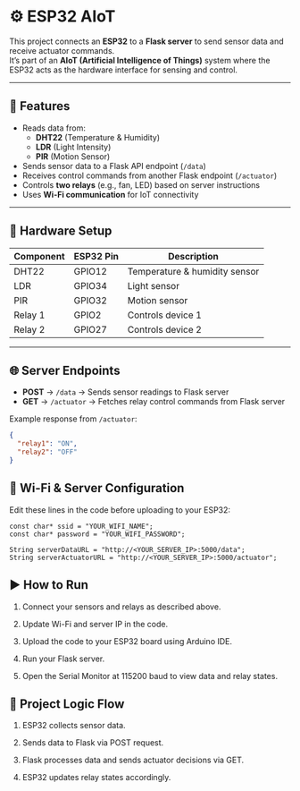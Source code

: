 # ⚙️ ESP32 AIoT   

This project connects an **ESP32** to a **Flask server** to send sensor data and receive actuator commands.  
It’s part of an **AIoT (Artificial Intelligence of Things)** system where the ESP32 acts as the hardware interface for sensing and control.

---

## 🧩 Features  
- Reads data from:  
  - **DHT22** (Temperature & Humidity)  
  - **LDR** (Light Intensity)  
  - **PIR** (Motion Sensor)  
- Sends sensor data to a Flask API endpoint (`/data`)  
- Receives control commands from another Flask endpoint (`/actuator`)  
- Controls **two relays** (e.g., fan, LED) based on server instructions  
- Uses **Wi-Fi communication** for IoT connectivity  

---

## 🔧 Hardware Setup  
| Component | ESP32 Pin | Description |
|------------|------------|-------------|
| DHT22 | GPIO12 | Temperature & humidity sensor |
| LDR | GPIO34 | Light sensor  |
| PIR | GPIO32 | Motion sensor |
| Relay 1 | GPIO2 | Controls device 1 |
| Relay 2 | GPIO27 | Controls device 2 |

---

## 🌐 Server Endpoints  
- **POST** → `/data` → Sends sensor readings to Flask server  
- **GET** → `/actuator` → Fetches relay control commands from Flask server  

Example response from `/actuator`:  
```json
{
  "relay1": "ON",
  "relay2": "OFF"
}
```

## 📡 Wi-Fi & Server Configuration

Edit these lines in the code before uploading to your ESP32:
```
const char* ssid = "YOUR_WIFI_NAME";
const char* password = "YOUR_WIFI_PASSWORD";

String serverDataURL = "http://<YOUR_SERVER_IP>:5000/data";
String serverActuatorURL = "http://<YOUR_SERVER_IP>:5000/actuator";
```

## ▶️ How to Run

1. Connect your sensors and relays as described above.

2. Update Wi-Fi and server IP in the code.

3. Upload the code to your ESP32 board using Arduino IDE.

4. Run your Flask server.

4. Open the Serial Monitor at 115200 baud to view data and relay states.

## 🧠 Project Logic Flow

1. ESP32 collects sensor data.

2. Sends data to Flask via POST request.

3. Flask processes data and sends actuator decisions via GET.

4. ESP32 updates relay states accordingly.

